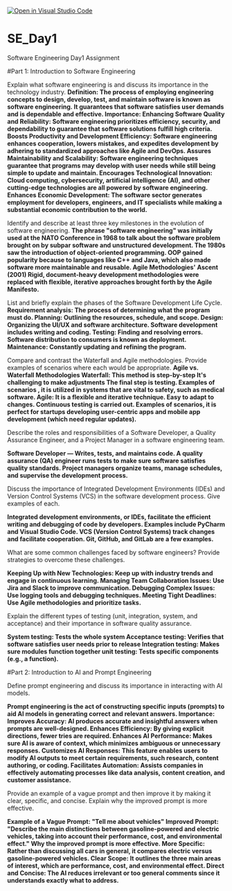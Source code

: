 [![Open in Visual Studio Code](https://classroom.github.com/assets/open-in-vscode-2e0aaae1b6195c2367325f4f02e2d04e9abb55f0b24a779b69b11b9e10269abc.svg)](https://classroom.github.com/online_ide?assignment_repo_id=18418125&assignment_repo_type=AssignmentRepo)
# SE_Day1
Software Engineering Day1 Assignment

#Part 1: Introduction to Software Engineering

Explain what software engineering is and discuss its importance in the technology industry.
**Definition: The process of employing engineering concepts to design, develop, test, and maintain software is known as software engineering. It guarantees that software satisfies user demands and is dependable and effective.
Importance:
Enhancing Software Quality and Reliability: Software engineering prioritizes efficiency, security, and dependability to guarantee that software solutions fulfill high criteria.
Boosts Productivity and Development Efficiency: Software engineering enhances cooperation, lowers mistakes, and expedites development by adhering to standardized approaches like Agile and DevOps.
Assures Maintainability and Scalability: Software engineering techniques guarantee that programs may develop with user needs while still being simple to update and maintain.
Encourages Technological Innovation: Cloud computing, cybersecurity, artificial intelligence (AI), and other cutting-edge technologies are all powered by software engineering.
Enhances Economic Development: The software sector generates employment for developers, engineers, and IT specialists while making a substantial economic contribution to the world.**

Identify and describe at least three key milestones in the evolution of software engineering.
**The phrase "software engineering" was initially used at the NATO Conference in 1968 to talk about the software problem brought on by subpar software and unstructured development.
The 1980s saw the introduction of object-oriented programming. OOP gained popularity because to languages like C++ and Java, which also made software more maintainable and reusable.
Agile Methodologies' Ascent (2001) Rigid, document-heavy development methodologies were replaced with flexible, iterative approaches brought forth by the Agile Manifesto.**

List and briefly explain the phases of the Software Development Life Cycle.
**Requirement analysis: The process of determining what the program must do.
Planning: Outlining the resources, schedule, and scope.
Design: Organizing the UI/UX and software architecture.
Software development includes writing and coding.
Testing: Finding and resolving errors.
Software distribution to consumers is known as deployment.
Maintenance: Constantly updating and refining the program.**

Compare and contrast the Waterfall and Agile methodologies. Provide examples of scenarios where each would be appropriate.
**Agile vs. Waterfall Methodologies
Waterfall: This method is step-by-step
           It's challenging to make adjustments
           The final step is testing.
           Examples of scenarios , it is utilized in systems that are vital to safety, such as medical software.
Agile: It is a flexible and iterative technique.
       Easy to adapt to changes. 
       Continuous testing is carried out.
       Examples of scenarios, it is perfect for startups developing user-centric apps and mobile app development (which need regular updates).**


Describe the roles and responsibilities of a Software Developer, a Quality Assurance Engineer, and a Project Manager in a software engineering team.

**Software Developer — Writes, tests, and maintains code.
A quality assurance (QA) engineer runs tests to make sure software satisfies quality standards.
Project managers organize teams, manage schedules, and supervise the development process.**


Discuss the importance of Integrated Development Environments (IDEs) and Version Control Systems (VCS) in the software development process. Give examples of each.

**Integrated development environments, or IDEs, facilitate the efficient writing and debugging of code by developers. Examples include PyCharm and Visual Studio Code.
VCS (Version Control Systems) track changes and facilitate cooperation. Git, GitHub, and GitLab are a few examples.**

What are some common challenges faced by software engineers? Provide strategies to overcome these challenges.

**Keeping Up with New Technologies: Keep up with industry trends and engage in continuous learning. 
Managing Team Collaboration Issues: Use Jira and Slack to improve communication. 
Debugging Complex Issues: Use logging tools and debugging techniques. 
Meeting Tight Deadlines: Use Agile methodologies and prioritize tasks.**

Explain the different types of testing (unit, integration, system, and acceptance) and their importance in software quality assurance.

**System testing: Tests the whole system
Acceptance testing: Verifies that software satisfies user needs prior to release 
Integration testing: Makes sure modules function together
unit testing: Tests specific components (e.g., a function).**

#Part 2: Introduction to AI and Prompt Engineering


Define prompt engineering and discuss its importance in interacting with AI models.

**Prompt engineering is the act of constructing specific inputs (prompts) to aid AI models in generating correct and relevant answers.
Importance:
Improves Accuracy: AI produces accurate and insightful answers when prompts are well-designed.
Enhances Efficiency: By giving explicit directions, fewer tries are required.
Enhances AI Performance: Makes sure AI is aware of context, which minimizes ambiguous or unnecessary responses.
Customizes AI Responses: This feature enables users to modify AI outputs to meet certain requirements, such research, content authoring, or coding.
Facilitates Automation: Assists companies in effectively automating processes like data analysis, content creation, and customer assistance.**

Provide an example of a vague prompt and then improve it by making it clear, specific, and concise. Explain why the improved prompt is more effective.

**Example of a Vague Prompt: "Tell me about vehicles"
Improved Prompt: "Describe the main distinctions between gasoline-powered and electric vehicles, taking into account their performance, cost, and environmental effect."
Why the improved prompt is more effective.
 More Specific: Rather than discussing all cars in general, it compares electric versus gasoline-powered vehicles.
 Clear Scope: It outlines the three main areas of interest, which are performance, cost, and environmental effect.
 Direct and Concise: The AI reduces irrelevant or too general comments since it understands exactly what to address.**
 
